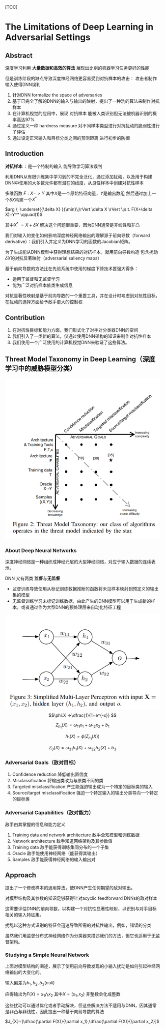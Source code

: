 [TOC]

# The Limitations of Deep Learning in Adversarial Settings

## Abstract 

深度学习利用 **大量数据和高效的算法** 展现出比别的机器学习任务更好的性能

但是训练阶段的缺点导致深度神经网络更容易受到对抗样本的攻击： 攻击者制作输入使得DNN误判

1. 针对DNN formalize the space of adversaries
2. 基于已完全了解的DNN的输入与输出的映射，提出了一种洗的算法来制作对抗样本
3. 在计算机视觉的应用中，展现 对抗样本 能被人类识别但无法被机器识别的概率高达97%
4. 通过定义一种 hardness measure 对不同样本类型进行对抗扰动的脆弱性进行了评估
5. 通过设定正常输入和目标分类之间的预测距离 进行初步的防御


## Introduction

**对抗样本** ：是一个特制的输入 能导致学习算法误判

利用DNN从有限训练集中学习到的不完全泛化，通过添加扰动，以及用于构建DNN中使用的大多数元件都有潜在的线度，从良性样本中创建对抗性样本

多维函数 $F:X->Y$ 其中$X$是一个原始特征向量，$Y$是输出数组
然后通过加上一个$\delta X$构建一个$X^*$ 

$arg \; \underset{{\delta X} }{\min}\;\rVert \delta X \rVert \;s.t. F(X+\delta X)=Y^* \qquad(1)$

其中$X^* \; = X +\delta X$
解决这个问题很重要，因为DNN通常是非线性和非凸

我们对输入的变化如何影响深度神经网络输出的理解源于前向导数（forward derivative）：我们引入并定义为DNN学习的函数的Jacobian矩阵。

为了生成能从DNN模型中获得理想结果的对抗样本，就用前向导数构造 包含扰动$\delta X$的对抗显著映射（adversarial saliency maps）

基于前向导数的方法比在先验系统中使用的梯度下降技术要强大得多：

- 适用于监督和无监督学习
- 能为广泛对抗样本族类生成信息

对抗显著性映射是基于前向导数的一个重要工具，并在设计时考虑到对抗性目标，在扰动的选择方面给予敌手更大的控制权

## Contribution

1. 在对抗性目标和能力方面，我们形式化了对手对分类器DNN的空间
2. 我们引入了一类新的算法，仅通过使用DNN架构的知识来制作对抗性样本
3. 我们使用一个广泛使用的计算机视觉DNN来验证了这些算法。

## Threat Model Taxonomy in Deep Learning（深度学习中的威胁模型分类）

![图 1](../../images/cae27932abca299433f0ebdc685ded3c8933ea2d178a959ee8c88bad4d8d8c64.png)  

### About Deep Neural Networks

深度神经网络是一种组织成神经元层的大型神经网络，对应于输入数据的连续表示。

DNN 又有两类 **监督**与**无监督**

- 监督训练导致使用从标记训练数据推断的函数将未见样本映射到预定义的输出集的模型
- 无监督训练学习未标记训练数据，由此产生的DNN模型可以用于生成新的样本，或者通过作为大型DNN的预处理层来自动化特征工程

![图 2](../../images/6702a05d2b3c94afcbd012c4d45d5131da8eb58d27b65ef774d73b02aa4acfea.png) 
$$\phi:X ->\dfrac{1}{1+e^{-x}} $$

$$Z_{h_1}(X) = \omega_{11}x_1+\omega_{12}x_2+b_1$$

$$h_1(X)=\phi(Z_{h_1}(X))$$

$$Z_{0}(X) = \omega_{31}h_1(X)+\omega_{32}h_2(X)+b_3$$

### Adversarial Goals（敌对目标）

1. Confidence reduction 降低输出置信度
2. Misclassification 将输出类改为与原类不同的类
3. Targeted misclassification 产生能强迫输出成为一个特定的目标类的输入
4. Source/target misclassification 强迫一个特定输入的输出分类导向一个特定的目标类

### Adversarial Capabilities（敌对能力）

敌手由其掌握的信息和能力定义

1. Training data and network architecture 敌手全知模型和训练数据
2. Network architecture 敌手知道网络架构及其参数值
3. Training data 敌手能获得训练集同分布的一个子集
4. Oracle 敌手能使用神经网络（能获得其输出）
5. Samples 敌手能获得神经网络的输入输出对

## Approach

提出了一个修改样本的通用算法，使DNN产生任何期望的敌对输出。

对模型结构及其参数的知识足够获得针对acyclic feedforward DNNs的敌对样本

这需要评估DNN的前向导数，以构建一个对抗性显著性映射，以识别与对手目标相关的输入特征集。

扰乱以这种方式识别的特征会迅速导致所需的对抗性输出，例如，错误的分类

虽然我们用监督分布式神经网络作为分类器来描述我们的方法，但它也适用于无监督架构。

### Studying a Simple Neural Network

上面对模型结构的阐述，展示了使用前向导数发现的小输入扰动是如何引起神经网络输出的大变化的。

输入偏差为$b_1,b_2,b_3(null)$

应得输出为$F(X) = x_1 \bigwedge x_2$ 其中$X = (x_1,x_2)$ 非整数会化成整数

这些扰动可以通过优化或者手动解决，但这些解决方法不适用与DNN，因其通常是非凸与非线性，因此提出一种基于向前导数的算法

$J_{X}=[\dfrac{\partial F(X)}{\partial x_1},\dfrac{\partial F(X)}{\partial x_2}]$